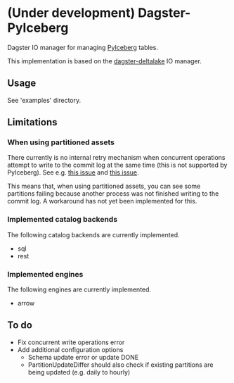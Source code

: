 # (Under development) Dagster-PyIceberg

Dagster IO manager for managing [PyIceberg](https://github.com/apache/iceberg-python) tables.

This implementation is based on the [dagster-deltalake](https://github.com/dagster-io/dagster/tree/master/python_modules/libraries/dagster-deltalake) IO manager.

## Usage

See 'examples' directory.

## Limitations

### When using partitioned assets

There currently is no internal retry mechanism when concurrent operations attempt to write to the commit log at the same time (this is not supported by PyIceberg). See e.g. [this issue](https://github.com/apache/iceberg-python/issues/269) and [this issue](https://github.com/apache/iceberg-python/issues/1084).

This means that, when using partitioned assets, you can see some partitions failing because another process was not finished writing to the commit log. A workaround has not yet been implemented for this.

### Implemented catalog backends

The following catalog backends are currently implemented.

- sql
- rest

### Implemented engines

The following engines are currently implemented.

- arrow

## To do

- Fix concurrent write operations error
- Add additional configuration options
  + Schema update error or update DONE
  + PartitionUpdateDiffer should also check if existing partitions are being updated (e.g. daily to hourly)
